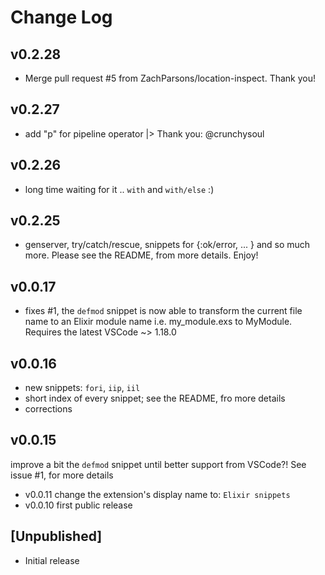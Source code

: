 # Change Log

## v0.2.28

- Merge pull request #5 from ZachParsons/location-inspect. Thank you!

## v0.2.27

- add "p" for pipeline operator |> Thank you: @crunchysoul

## v0.2.26

- long time waiting for it .. `with` and `with/else` :)

## v0.2.25

- genserver, try/catch/rescue, snippets for {:ok/error, ... } and so much more. Please see the README, from more details. Enjoy!

## v0.0.17

- fixes #1, the `defmod` snippet is now able to transform the current file name to an Elixir module name i.e. my_module.exs to MyModule. Requires the latest VSCode ~> 1.18.0

## v0.0.16

- new snippets: `fori`, `iip`, `iil`
- short index of every snippet; see the README, fro more details
- corrections

## v0.0.15

improve a bit the `defmod` snippet until better support from VSCode?! See issue #1, for more details

- v0.0.11 change the extension's display name to: `Elixir snippets`
- v0.0.10 first public release

## [Unpublished]

- Initial release